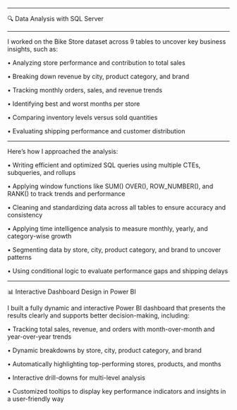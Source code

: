 ________________________________________
🔍 Data Analysis with SQL Server
_____

I worked on the Bike Store dataset across 9 tables to uncover key business insights, such as:

• Analyzing store performance and contribution to total sales

• Breaking down revenue by city, product category, and brand

• Tracking monthly orders, sales, and revenue trends

• Identifying best and worst months per store

• Comparing inventory levels versus sold quantities

• Evaluating shipping performance and customer distribution

________________________________________
Here’s how I approached the analysis:


• Writing efficient and optimized SQL queries using multiple CTEs, subqueries, and rollups

• Applying window functions like SUM() OVER(), ROW_NUMBER(), and RANK() to track trends and performance

• Cleaning and standardizing data across all tables to ensure accuracy and consistency

• Applying time intelligence analysis to measure monthly, yearly, and category-wise growth

• Segmenting data by store, city, product category, and brand to uncover patterns


• Using conditional logic to evaluate performance gaps and shipping delays
________________________________________

📊 Interactive Dashboard Design in Power BI


I built a fully dynamic and interactive Power BI dashboard that presents the results clearly and supports better decision-making, including:


• Tracking total sales, revenue, and orders with month-over-month and year-over-year trends

• Dynamic breakdowns by store, city, product category, and brand

• Automatically highlighting top-performing stores, products, and months

• Interactive drill-downs for multi-level analysis

• Customized tooltips to display key performance indicators and insights in a user-friendly way
